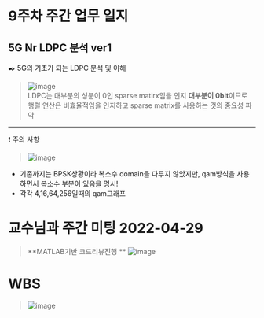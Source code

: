 # 9주차 주간 업무 일지 
## 5G Nr LDPC 분석 ver1
✒️  5G의 기초가 되는 LDPC 분석 및 이해 
> ![image](https://user-images.githubusercontent.com/45085563/170329057-cd54d87d-e4f6-4df3-98b1-277e6096a8ff.png)  
>  LDPC는 대부분의 성분이 0인 sparse matirx임을 인지
>  **대부분이 0bit**이므로 행렬 연산은 비효율적임을 인지하고 sparse matrix를 사용하는 것의 중요성 파악

 
-----
❗ 주의 사항  
> ![image](https://user-images.githubusercontent.com/45085563/170330824-1ad2aca3-a0e2-4c42-a5a6-42379a4cd97e.png)
+ 기존까지는 BPSK상황이라 복소수 domain을 다루지 않았지만, qam방식을 사용하면서 복소수 부분이 있음을 명시! 
+ 각각 4,16,64,256일때의 qam그래프 


# 교수님과 주간 미팅 2022-04-29
> **MATLAB기반 코드리뷰진행 **
>![image](https://user-images.githubusercontent.com/45085563/170329228-05685402-6fde-4001-8e8c-03397f58c965.png)
# WBS 
> ![image](https://user-images.githubusercontent.com/63450024/170600875-084b9c79-3740-4e2b-90cf-e91e952de397.png)

